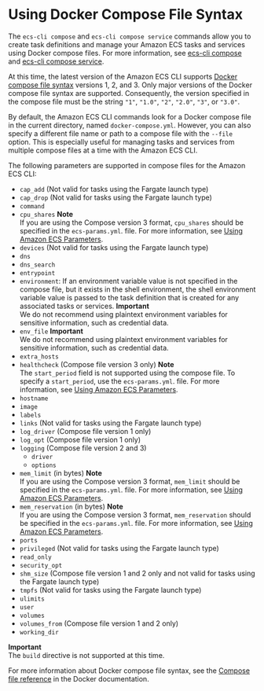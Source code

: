 # Using Docker Compose File Syntax<a name="cmd-ecs-cli-compose-parameters"></a>

The `ecs-cli compose` and `ecs-cli compose service` commands allow you to create task definitions and manage your Amazon ECS tasks and services using Docker compose files\. For more information, see [ecs\-cli compose](cmd-ecs-cli-compose.md) and [ecs\-cli compose service](cmd-ecs-cli-compose-service.md)\.

At this time, the latest version of the Amazon ECS CLI supports [Docker compose file syntax](https://docs.docker.com/compose/compose-file/#versioning) versions 1, 2, and 3\. Only major versions of the Docker compose file syntax are supported\. Consequently, the version specified in the compose file must be the string `"1"`, `"1.0"`, `"2"`, `"2.0"`, `"3"`, or `"3.0"`\.

By default, the Amazon ECS CLI commands look for a Docker compose file in the current directory, named `docker-compose.yml`\. However, you can also specify a different file name or path to a compose file with the `--file` option\. This is especially useful for managing tasks and services from multiple compose files at a time with the Amazon ECS CLI\.

The following parameters are supported in compose files for the Amazon ECS CLI:
+ `cap_add` \(Not valid for tasks using the Fargate launch type\)
+ `cap_drop` \(Not valid for tasks using the Fargate launch type\)
+ `command`
+ `cpu_shares`
**Note**  
If you are using the Compose version 3 format, `cpu_shares` should be specified in the `ecs-params.yml`\. file\. For more information, see [Using Amazon ECS Parameters](cmd-ecs-cli-compose-ecsparams.md)\.
+ `devices` \(Not valid for tasks using the Fargate launch type\)
+ `dns`
+ `dns_search`
+ `entrypoint`
+ `environment`: If an environment variable value is not specified in the compose file, but it exists in the shell environment, the shell environment variable value is passed to the task definition that is created for any associated tasks or services\.
**Important**  
We do not recommend using plaintext environment variables for sensitive information, such as credential data\.
+ `env_file`
**Important**  
We do not recommend using plaintext environment variables for sensitive information, such as credential data\.
+ `extra_hosts`
+ `healthcheck` \(Compose file version 3 only\)
**Note**  
The `start_period` field is not supported using the compose file\. To specify a `start_period`, use the `ecs-params.yml`\. file\. For more information, see [Using Amazon ECS Parameters](cmd-ecs-cli-compose-ecsparams.md)\.
+ `hostname`
+ `image`
+ `labels`
+ `links` \(Not valid for tasks using the Fargate launch type\)
+ `log_driver` \(Compose file version 1 only\)
+ `log_opt` \(Compose file version 1 only\)
+ `logging` \(Compose file version 2 and 3\)
  + `driver`
  + `options`
+ `mem_limit` \(in bytes\)
**Note**  
If you are using the Compose version 3 format, `mem_limit` should be specified in the `ecs-params.yml`\. file\. For more information, see [Using Amazon ECS Parameters](cmd-ecs-cli-compose-ecsparams.md)\.
+ `mem_reservation` \(in bytes\)
**Note**  
If you are using the Compose version 3 format, `mem_reservation` should be specified in the `ecs-params.yml`\. file\. For more information, see [Using Amazon ECS Parameters](cmd-ecs-cli-compose-ecsparams.md)\.
+ `ports`
+ `privileged` \(Not valid for tasks using the Fargate launch type\)
+ `read_only`
+ `security_opt`
+ `shm_size` \(Compose file version 1 and 2 only and not valid for tasks using the Fargate launch type\)
+ `tmpfs` \(Not valid for tasks using the Fargate launch type\)
+ `ulimits`
+ `user`
+ `volumes`
+ `volumes_from` \(Compose file version 1 and 2 only\)
+ `working_dir`

**Important**  
The `build` directive is not supported at this time\.

For more information about Docker compose file syntax, see the [Compose file reference](https://docs.docker.com/compose/compose-file/#/compose-file-reference) in the Docker documentation\.